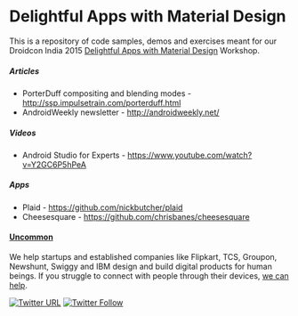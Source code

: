 # Delightful Apps with Material Design

This is a repository of code samples, demos and exercises meant for our Droidcon India 2015 [Delightful Apps with Material Design](https://droidcon.in/2015/material-design-workshop) Workshop.

##### Articles
* PorterDuff compositing and blending modes - http://ssp.impulsetrain.com/porterduff.html
* AndroidWeekly newsletter - http://androidweekly.net/

##### Videos
* Android Studio for Experts - https://www.youtube.com/watch?v=Y2GC6P5hPeA

##### Apps
* Plaid - https://github.com/nickbutcher/plaid
* Cheesesquare - https://github.com/chrisbanes/cheesesquare

#### [Uncommon](http://www.uncommon.is)

We help startups and established companies like Flipkart, TCS, Groupon, Newshunt, Swiggy and IBM design and build digital products for human beings. If you struggle to connect with people through their devices, [we can help](http://uncommon.is).

[![Twitter URL](https://img.shields.io/twitter/url/http/shields.io.svg?style=social)](https://twitter.com/intent/tweet?text=https://github.com/IsUncommon/Droidcon-India-2015)
[![Twitter Follow](https://img.shields.io/twitter/follow/isuncommon.svg?style=social)](https://twitter.com/isuncommon)
